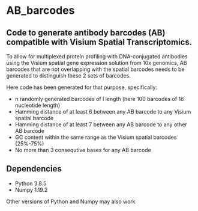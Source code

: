 # AB_barcodes
## Code to generate antibody barcodes (AB) compatible with Visium Spatial Transcriptomics.

To allow for multiplexed protein profiling with DNA-conjugated antibodies using the Visium spatial gene expression solution from 10x genomics, AB barcodes that are not overlapping with the spatial barcodes needs to be generated to distinguish these 2 sets of barcodes.

Here code has been generated for that purpose, specifically:
* n randomly generated barcodes of l length (here 100 barcodes of 16 nucleotide length)
* Hamming distance of at least 6 between any AB barcode to any Visium spatial barcode
* Hamming distance of at least 7 between any AB barcode to any other AB barcode
* GC content within the same range as the Visium spatial barcodes (25%-75%)
* No more than 3 consequtive bases for any AB barcode

## Dependencies
* Python 3.8.5
* Numpy 1.19.2

Other versions of Python and Numpy may also work
